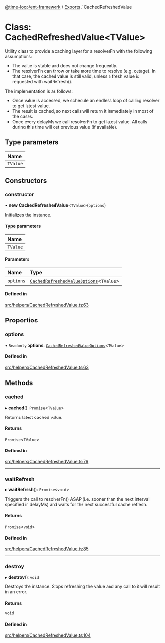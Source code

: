 [@time-loop/ent-framework](../README.md) / [Exports](../modules.md) / CachedRefreshedValue

# Class: CachedRefreshedValue<TValue\>

Utility class to provide a caching layer for a resolverFn with the following
assumptions:
- The value is stable and does not change frequently.
- The resolverFn can throw or take more time to resolve (e.g. outage). In
  that case, the cached value is still valid, unless a fresh value is
  requested with waitRefresh().

The implementation is as follows:
- Once value is accessed, we schedule an endless loop of calling resolver to
  get latest value.
- The result is cached, so next calls will return it immediately in most of
  the cases.
- Once every delayMs we call resolverFn to get latest value. All calls during
  this time will get previous value (if available).

## Type parameters

| Name |
| :------ |
| `TValue` |

## Constructors

### constructor

• **new CachedRefreshedValue**<`TValue`\>(`options`)

Initializes the instance.

#### Type parameters

| Name |
| :------ |
| `TValue` |

#### Parameters

| Name | Type |
| :------ | :------ |
| `options` | [`CachedRefreshedValueOptions`](../interfaces/CachedRefreshedValueOptions.md)<`TValue`\> |

#### Defined in

[src/helpers/CachedRefreshedValue.ts:63](https://github.com/clickup/ent-framework/blob/master/src/helpers/CachedRefreshedValue.ts#L63)

## Properties

### options

• `Readonly` **options**: [`CachedRefreshedValueOptions`](../interfaces/CachedRefreshedValueOptions.md)<`TValue`\>

#### Defined in

[src/helpers/CachedRefreshedValue.ts:63](https://github.com/clickup/ent-framework/blob/master/src/helpers/CachedRefreshedValue.ts#L63)

## Methods

### cached

▸ **cached**(): `Promise`<`TValue`\>

Returns latest cached value.

#### Returns

`Promise`<`TValue`\>

#### Defined in

[src/helpers/CachedRefreshedValue.ts:76](https://github.com/clickup/ent-framework/blob/master/src/helpers/CachedRefreshedValue.ts#L76)

___

### waitRefresh

▸ **waitRefresh**(): `Promise`<`void`\>

Triggers the call to resolverFn() ASAP (i.e. sooner than the next interval
specified in delayMs) and waits for the next successful cache refresh.

#### Returns

`Promise`<`void`\>

#### Defined in

[src/helpers/CachedRefreshedValue.ts:85](https://github.com/clickup/ent-framework/blob/master/src/helpers/CachedRefreshedValue.ts#L85)

___

### destroy

▸ **destroy**(): `void`

Destroys the instance. Stops refreshing the value and any call to it will
result in an error.

#### Returns

`void`

#### Defined in

[src/helpers/CachedRefreshedValue.ts:104](https://github.com/clickup/ent-framework/blob/master/src/helpers/CachedRefreshedValue.ts#L104)
